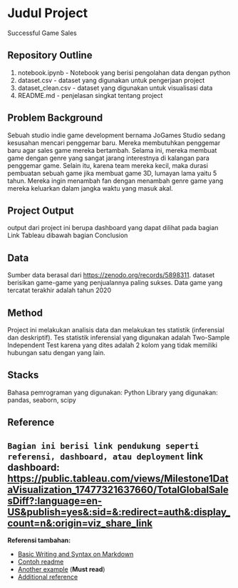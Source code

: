 # Judul Project
Successful Game Sales
## Repository Outline
1. notebook.ipynb - Notebook yang berisi pengolahan data dengan python
2. dataset.csv - dataset yang digunakan untuk pengerjaan project
3. dataset_clean.csv - dataset yang digunakan untuk visualisasi data
4. README.md - penjelasan singkat tentang project
## Problem Background
Sebuah studio indie game development bernama JoGames Studio sedang kesusahan mencari penggemar baru. Mereka membutuhkan penggemar baru agar sales game mereka bertambah. Selama ini, mereka membuat game dengan genre yang sangat jarang interestnya di kalangan para penggemar game. Selain itu, karena team mereka kecil, maka durasi pembuatan sebuah game jika membuat game 3D, lumayan lama yaitu 5 tahun. Mereka ingin menambah fan dengan menambah genre game yang mereka keluarkan dalam jangka waktu yang masuk akal.
## Project Output
output dari project ini berupa dashboard yang dapat dilihat pada bagian Link Tableau dibawah bagian Conclusion
## Data
Sumber data berasal dari https://zenodo.org/records/5898311. dataset berisikan game-game yang penjualannya paling sukses. Data game yang tercatat terakhir adalah tahun 2020
## Method
Project ini melakukan analisis data dan melakukan tes statistik (inferensial dan deskriptif). Tes statistik inferensial yang digunakan adalah Two-Sample Independent Test karena yang dites adalah 2 kolom yang tidak memiliki hubungan satu dengan yang lain.
## Stacks
Bahasa pemrograman yang digunakan: Python
Library yang digunakan: pandas, seaborn, scipy
## Reference
`Bagian ini berisi link pendukung seperti referensi, dashboard, atau deployment`
link dashboard: 
https://public.tableau.com/views/Milestone1DataVisualization_17477321637660/TotalGlobalSalesDiff?:language=en-US&publish=yes&:sid=&:redirect=auth&:display_count=n&:origin=viz_share_link
---

**Referensi tambahan:**
- [Basic Writing and Syntax on Markdown](https://docs.github.com/en/get-started/writing-on-github/getting-started-with-writing-and-formatting-on-github/basic-writing-and-formatting-syntax)
- [Contoh readme](https://github.com/fahmimnalfrzki/Swift-XRT-Automation)
- [Another example](https://github.com/sanggusti/final_bangkit) (**Must read**)
- [Additional reference](https://www.freecodecamp.org/news/how-to-write-a-good-readme-file/)
